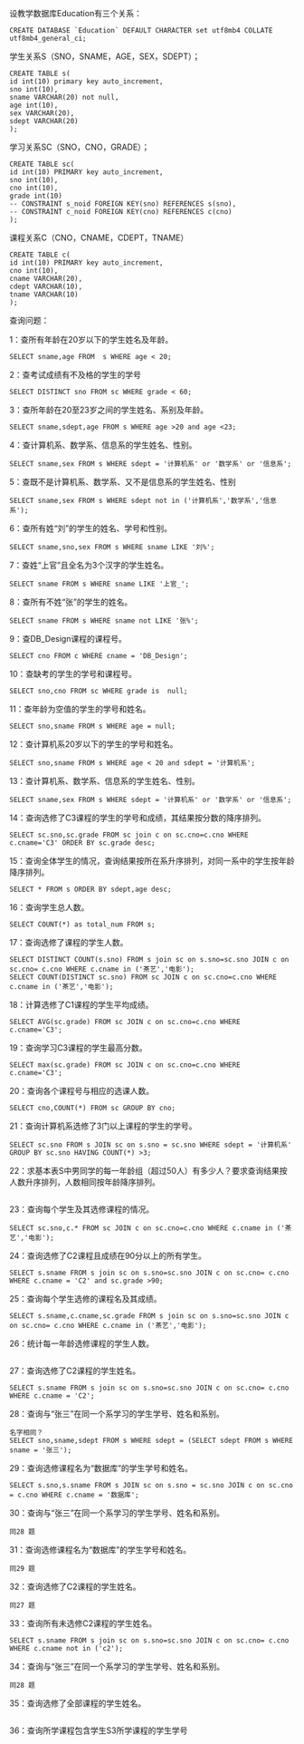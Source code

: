 设教学数据库Education有三个关系：
 
 ```
 CREATE DATABASE `Education` DEFAULT CHARACTER set utf8mb4 COLLATE utf8mb4_general_ci;
 ```
学生关系S（SNO，SNAME，AGE，SEX，SDEPT）；
 
 ```
 CREATE TABLE s(
id int(10) primary key auto_increment,
sno int(10),
sname VARCHAR(20) not null,
age int(10),
sex VARCHAR(20),
sdept VARCHAR(20)
);
 ```
学习关系SC（SNO，CNO，GRADE）；
 
 ```
 CREATE TABLE sc(
id int(10) PRIMARY key auto_increment,
sno int(10),
cno int(10),
grade int(10)
-- CONSTRAINT s_noid FOREIGN KEY(sno) REFERENCES s(sno),
-- CONSTRAINT c_noid FOREIGN KEY(cno) REFERENCES c(cno)
);
 ```
课程关系C（CNO，CNAME，CDEPT，TNAME）
 
 ```
 CREATE TABLE c(
id int(10) PRIMARY key auto_increment,
cno int(10),
cname VARCHAR(20),
cdept VARCHAR(10),
tname VARCHAR(10)
);
 ```
查询问题：

1：查所有年龄在20岁以下的学生姓名及年龄。
 
 ```
 SELECT sname,age FROM	s WHERE age < 20;
 ```
2：查考试成绩有不及格的学生的学号
 
 ```
 SELECT DISTINCT sno FROM sc WHERE grade < 60;
 ```
3：查所年龄在20至23岁之间的学生姓名、系别及年龄。
 
 ```
 SELECT sname,sdept,age FROM s WHERE age >20 and age <23;
 ```
4：查计算机系、数学系、信息系的学生姓名、性别。
 
 ```
 SELECT sname,sex FROM s WHERE sdept = '计算机系' or '数学系' or '信息系';
 ```
5：查既不是计算机系、数学系、又不是信息系的学生姓名、性别

 ```
 SELECT sname,sex FROM s WHERE sdept not in ('计算机系','数学系','信息系');
 ```
6：查所有姓“刘”的学生的姓名、学号和性别。

 ```
 SELECT sname,sno,sex FROM s WHERE sname LIKE '刘%';
 ```
 

7：查姓“上官”且全名为3个汉字的学生姓名。
 
 ```
 SELECT sname FROM s WHERE sname LIKE '上官_';
 ```
8：查所有不姓“张”的学生的姓名。
 
 ```
 SELECT sname FROM s WHERE sname not LIKE '张%';
 ```
9：查DB_Design课程的课程号。
 
 ```
 SELECT cno FROM c WHERE cname = 'DB_Design';
 ```
10：查缺考的学生的学号和课程号。
 
 ```
 SELECT sno,cno FROM sc WHERE grade is  null;
 ```
11：查年龄为空值的学生的学号和姓名。
 
 ```
 SELECT sno,sname FROM s WHERE age = null;
 ```
12：查计算机系20岁以下的学生的学号和姓名。
 
 ```
 SELECT sno,sname FROM s WHERE age < 20 and sdept = '计算机系';
 ```
13：查计算机系、数学系、信息系的学生姓名、性别。
 
 ```
 SELECT sname,sex FROM s WHERE sdept = '计算机系' or '数学系' or '信息系';
 ```
14：查询选修了C3课程的学生的学号和成绩，其结果按分数的降序排列。
 
 ```
 SELECT sc.sno,sc.grade FROM sc join c on sc.cno=c.cno WHERE c.cname='C3' ORDER BY sc.grade desc;
 ```
15：查询全体学生的情况，查询结果按所在系升序排列，对同一系中的学生按年龄降序排列。
 
 ```
 SELECT * FROM s ORDER BY sdept,age desc;
 ```
16：查询学生总人数。
 
 ```
 SELECT COUNT(*) as total_num FROM s;
 ```

17：查询选修了课程的学生人数。
 
 ```
 SELECT DISTINCT COUNT(s.sno) FROM s join sc on s.sno=sc.sno JOIN c on sc.cno= c.cno WHERE c.cname in ('茶艺','电影');
 SELECT COUNT(DISTINCT sc.sno) FROM sc JOIN c on sc.cno=c.cno WHERE c.cname in ('茶艺','电影');
 ```
18：计算选修了C1课程的学生平均成绩。
 
 ```
 SELECT AVG(sc.grade) FROM sc JOIN c on sc.cno=c.cno WHERE c.cname='C3'; 
 ```
19：查询学习C3课程的学生最高分数。
 
 ```
 SELECT max(sc.grade) FROM sc JOIN c on sc.cno=c.cno WHERE c.cname='C3'; 
 ```
20：查询各个课程号与相应的选课人数。
 
 ```
 SELECT cno,COUNT(*) FROM sc GROUP BY cno;
 ```
21：查询计算机系选修了3门以上课程的学生的学号。
 
 ```
 SELECT sc.sno FROM s JOIN sc on s.sno = sc.sno WHERE sdept = '计算机系' GROUP BY sc.sno HAVING COUNT(*) >3; 
 ```
22：求基本表S中男同学的每一年龄组（超过50人）有多少人？要求查询结果按人数升序排列，人数相同按年龄降序排列。
 
 ```
 
 ```
23：查询每个学生及其选修课程的情况。
 
 ```
SELECT sc.sno,c.* FROM sc JOIN c on sc.cno=c.cno WHERE c.cname in ('茶艺','电影');
 ```
24：查询选修了C2课程且成绩在90分以上的所有学生。
 
 ```
 SELECT s.sname FROM s join sc on s.sno=sc.sno JOIN c on sc.cno= c.cno WHERE c.cname = 'C2' and sc.grade >90;
 ```
25：查询每个学生选修的课程名及其成绩。
 
 ```
 SELECT s.sname,c.cname,sc.grade FROM s join sc on s.sno=sc.sno JOIN c on sc.cno= c.cno WHERE c.cname in ('茶艺','电影');
 ```
26：统计每一年龄选修课程的学生人数。
 
 ```
 
 ```
27：查询选修了C2课程的学生姓名。
 
 ```
 SELECT s.sname FROM s join sc on s.sno=sc.sno JOIN c on sc.cno= c.cno WHERE c.cname = 'C2';
 ```
28：查询与“张三”在同一个系学习的学生学号、姓名和系别。
 
 ```
 名字相同？
 SELECT sno,sname,sdept FROM s WHERE sdept = (SELECT sdept FROM s WHERE sname = '张三');
 ```
29：查询选修课程名为“数据库”的学生学号和姓名。
 
 ```
 SELECT s.sno,s.sname FROM s JOIN sc on s.sno = sc.sno JOIN c on sc.cno = c.cno WHERE c.cname = '数据库';
 ```
30：查询与“张三”在同一个系学习的学生学号、姓名和系别。
 
 
 ```
 同28 题
 ```
31：查询选修课程名为“数据库”的学生学号和姓名。
 
 ```
 同29 题
 ```
32：查询选修了C2课程的学生姓名。
 
 ```
 同27 题
 ```
33：查询所有未选修C2课程的学生姓名。
 
 ```
 SELECT s.sname FROM s join sc on s.sno=sc.sno JOIN c on sc.cno= c.cno WHERE c.cname not in ('c2');
 ```
34：查询与“张三”在同一个系学习的学生学号、姓名和系别。
 
 ```
 同28 题
 ```
35：查询选修了全部课程的学生姓名。
 
 ```
 
 ```
36：查询所学课程包含学生S3所学课程的学生学号
 
 ```
 
 ```
     
  
     
   